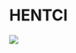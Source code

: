 # HENTCI

<img src = "https://i.imgur.com/tVaeOwe.png">

<!-- ## INTRODUCTION

<br>

鳥人亂舞⎝⧹╲⎝⧹༼   owo   ༽⧸⎠╱⧸⎠ 鳥人亂舞⎝⧹╲⎝⧹༼   owo   ༽⧸⎠╱⧸⎠

<br>

## RECORD


![Hentci's github status](https://github-readme-stats.vercel.app/api?username=Hentci&theme=vue-dark)

## LANGUAGE

![Top Langs](https://github-readme-stats.vercel.app/api/top-langs/?username=Hentci&langs_count=6&theme=vue-dark) -->

<!-- <h1 align="center">I'm a fan of Golden Ship</h1>
<h3 align="center">a student from CCU</h3>

<h3 align="left">Connect with me:</h3>
<p align="left">
</p>

<h3 align="left">Languages and Tools:</h3>
<p align="left"> <a href="https://www.cprogramming.com/" target="_blank" rel="noreferrer"> <img src="https://raw.githubusercontent.com/devicons/devicon/master/icons/c/c-original.svg" alt="c" width="40" height="40"/> </a> <a href="https://www.w3schools.com/cpp/" target="_blank" rel="noreferrer"> <img src="https://raw.githubusercontent.com/devicons/devicon/master/icons/cplusplus/cplusplus-original.svg" alt="cplusplus" width="40" height="40"/> </a> <a href="https://developer.mozilla.org/en-US/docs/Web/JavaScript" target="_blank" rel="noreferrer"> <img src="https://raw.githubusercontent.com/devicons/devicon/master/icons/javascript/javascript-original.svg" alt="javascript" width="40" height="40"/> </a> <a href="https://www.python.org" target="_blank" rel="noreferrer"> <img src="https://raw.githubusercontent.com/devicons/devicon/master/icons/python/python-original.svg" alt="python" width="40" height="40"/> </a> <a href="https://www.typescriptlang.org/" target="_blank" rel="noreferrer"> <img src="https://raw.githubusercontent.com/devicons/devicon/master/icons/typescript/typescript-original.svg" alt="typescript" width="40" height="40"/> </a> </p>

<p><img align="left" src="https://github-readme-stats.vercel.app/api/top-langs?username=hentci&show_icons=true&locale=en&layout=compact" alt="hentci" /></p>

<p>&nbsp;<img align="center" src="https://github-readme-stats.vercel.app/api?username=hentci&show_icons=true&locale=en" alt="hentci" /></p> -->
